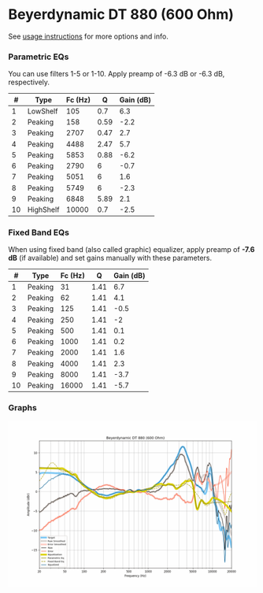 # Beyerdynamic DT 880 (600 Ohm)
See [usage instructions](https://github.com/jaakkopasanen/AutoEq#usage) for more options and info.

### Parametric EQs
You can use filters 1-5 or 1-10. Apply preamp of -6.3 dB or -6.3 dB, respectively.

|   # | Type      |   Fc (Hz) |    Q |   Gain (dB) |
|-----|-----------|-----------|------|-------------|
|   1 | LowShelf  |       105 | 0.7  |         6.3 |
|   2 | Peaking   |       158 | 0.59 |        -2.2 |
|   3 | Peaking   |      2707 | 0.47 |         2.7 |
|   4 | Peaking   |      4488 | 2.47 |         5.7 |
|   5 | Peaking   |      5853 | 0.88 |        -6.2 |
|   6 | Peaking   |      2790 | 6    |        -0.7 |
|   7 | Peaking   |      5051 | 6    |         1.6 |
|   8 | Peaking   |      5749 | 6    |        -2.3 |
|   9 | Peaking   |      6848 | 5.89 |         2.1 |
|  10 | HighShelf |     10000 | 0.7  |        -2.5 |

### Fixed Band EQs
When using fixed band (also called graphic) equalizer, apply preamp of **-7.6 dB** (if available) and set gains manually with these parameters.

|   # | Type    |   Fc (Hz) |    Q |   Gain (dB) |
|-----|---------|-----------|------|-------------|
|   1 | Peaking |        31 | 1.41 |         6.7 |
|   2 | Peaking |        62 | 1.41 |         4.1 |
|   3 | Peaking |       125 | 1.41 |        -0.5 |
|   4 | Peaking |       250 | 1.41 |        -2   |
|   5 | Peaking |       500 | 1.41 |         0.1 |
|   6 | Peaking |      1000 | 1.41 |         0.2 |
|   7 | Peaking |      2000 | 1.41 |         1.6 |
|   8 | Peaking |      4000 | 1.41 |         2.3 |
|   9 | Peaking |      8000 | 1.41 |        -3.7 |
|  10 | Peaking |     16000 | 1.41 |        -5.7 |

### Graphs
![](./Beyerdynamic%20DT%20880%20(600%20Ohm).png)
